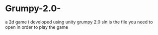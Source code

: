 # Grumpy-2.0-
a 2d game i developed using unity
grumpy 2.0 sln is the file you need to open in order to play the game

